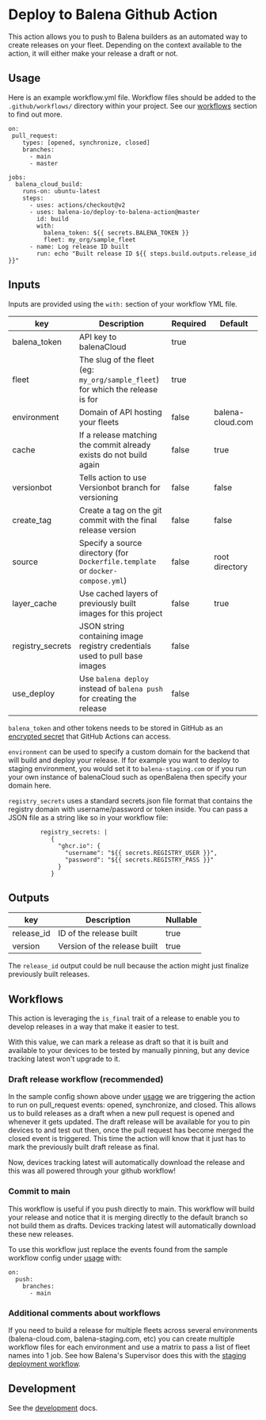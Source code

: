 # Deploy to Balena Github Action

This action allows you to push to Balena builders as an automated way to create releases on your fleet. Depending on the context available to the action, it will either make your release a draft or not.

## Usage

Here is an example workflow.yml file. Workflow files should be added to the `.github/workflows/` directory within your project. See our [workflows](#workflows) section to find out more.

```
on:
 pull_request:
    types: [opened, synchronize, closed]
    branches:
      - main
      - master

jobs:
  balena_cloud_build:
    runs-on: ubuntu-latest
    steps:
      - uses: actions/checkout@v2
      - uses: balena-io/deploy-to-balena-action@master
        id: build
        with:
          balena_token: ${{ secrets.BALENA_TOKEN }}
          fleet: my_org/sample_fleet
      - name: Log release ID built
        run: echo "Built release ID ${{ steps.build.outputs.release_id }}"
```

## Inputs

Inputs are provided using the `with:` section of your workflow YML file.

| key              | Description                                                                    | Required | Default          |
| ---------------- | ------------------------------------------------------------------------------ | -------- | ---------------- |
| balena_token     | API key to balenaCloud                                                         | true     |                  |
| fleet            | The slug of the fleet (eg: `my_org/sample_fleet`) for which the release is for | true     |                  |
| environment      | Domain of API hosting your fleets                                              | false    | balena-cloud.com |
| cache            | If a release matching the commit already exists do not build again             | false    | true             |
| versionbot       | Tells action to use Versionbot branch for versioning                           | false    | false            |
| create_tag       | Create a tag on the git commit with the final release version                  | false    | false            |
| source           | Specify a source directory (for `Dockerfile.template` or `docker-compose.yml`) | false    | root directory   |
| layer_cache      | Use cached layers of previously built images for this project                  | false    | true             |
| registry_secrets | JSON string containing image registry credentials used to pull base images     | false    |                  |
| use_deploy       | Use `balena deploy` instead of `balena push` for creating the release          | false    |                  |

`balena_token` and other tokens needs to be stored in GitHub as an [encrypted secret](https://docs.github.com/en/actions/security-guides/encrypted-secrets#creating-encrypted-secrets-for-a-repository) that GitHub Actions can access.

`environment` can be used to specify a custom domain for the backend that will build and deploy your release. If for example you want to deploy to staging environment, you would set it to `balena-staging.com` or if you run your own instance of balenaCloud such as openBalena then specify your domain here.

`registry_secrets` uses a standard secrets.json file format that contains the registry domain with username/password or token inside. You can pass a JSON file as a string like so in your workflow file:

```
         registry_secrets: |
            {
              "ghcr.io": {
                "username": "${{ secrets.REGISTRY_USER }}",
                "password": "${{ secrets.REGISTRY_PASS }}"
              }
            }
```

## Outputs

| key        | Description                  | Nullable |
| ---------- | ---------------------------- | -------- |
| release_id | ID of the release built      | true     |
| version    | Version of the release built | true     |

The `release_id` output could be null because the action might just finalize previously built releases.

## Workflows

This action is leveraging the `is_final` trait of a release to enable you to develop releases in a way that make it easier to test.

With this value, we can mark a release as draft so that it is built and available to your devices to be tested by manually pinning, but any device tracking latest won't upgrade to it.

### Draft release workflow (recommended)

In the sample config shown above under [usage](#usage) we are triggering the action to run on pull_request events: opened, synchronize, and closed. This allows us to build releases as a draft when a new pull request is opened and whenever it gets updated. The draft release will be available for you to pin devices to and test out then, once the pull request has become merged the closed event is triggered. This time the action will know that it just has to mark the previously built draft release as final.

Now, devices tracking latest will automatically download the release and this was all powered through your github workflow!

### Commit to main

This workflow is useful if you push directly to main. This workflow will build your release and notice that it is merging directly to the default branch so not build them as drafts. Devices tracking latest will automatically download these new releases.

To use this workflow just replace the events found from the sample workflow config under [usage](#usage) with:

```
on:
  push:
    branches:
      - main
```

### Additional comments about workflows

If you need to build a release for multiple fleets across several environments (balena-cloud.com, balena-staging.com, etc) you can create multiple workflow files for each environment and use a matrix to pass a list of fleet names into 1 job. See how Balena's Supervisor does this with the [staging deployment workflow](https://github.com/balena-os/balena-supervisor/blob/caf3c1fd5867c127346058742cfa4864e9072313/.github/workflows/staging-balena-ci.yml).

## Development

See the [development](DEVELOPMENT.md) docs.
